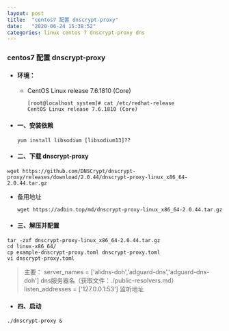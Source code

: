 ```yaml
---
layout: post
title:  "centos7 配置 dnscrypt-proxy"
date:   "2020-06-24 15:38:52"
categories: linux centos 7 dnscrypt-proxy dns
---
```


### centos7 配置 dnscrypt-proxy

- #### 环境：
  - CentOS Linux release 7.6.1810 (Core)

    ```shell
	[root@localhost system]# cat /etc/redhat-release
	CentOS Linux release 7.6.1810 (Core)
	```
- #### 一、安装依赖
    
  ``` shell
  yum install libsodium [libsodium13]??
  ```  

-  #### 二、下载 dnscrypt-proxy

  ``` shell
  wget https://github.com/DNSCrypt/dnscrypt-proxy/releases/download/2.0.44/dnscrypt-proxy-linux_x86_64-2.0.44.tar.gz
  ```

  - 备用地址

    ``` shell
    wget https://adbin.top/md/dnscrypt-proxy-linux_x86_64-2.0.44.tar.gz
    ```

-  #### 三、解压并配置
  
  ``` shell
  tar -zxf dnscrypt-proxy-linux_x86_64-2.0.44.tar.gz
  cd linux-x86_64/
  cp example-dnscrypt-proxy.toml dnscrypt-proxy.toml
  vi dnscrypt-proxy.toml
  ```

  > 主要：
  > server_names = ['alidns-doh','adguard-dns','adguard-dns-doh']   dns服务器名（获取文件：./public-resolvers.md）
  > listen_addresses = ['127.0.0.1:53']   监听地址

-  #### 四、启动
  
  ``` shell
  ./dnscrypt-proxy &
  ```